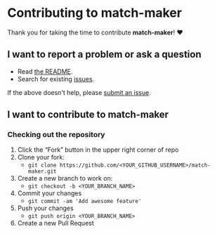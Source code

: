 # Contributing to match-maker

Thank you for taking the time to contribute **match-maker**! ❤️

## I want to report a problem or ask a question

- Read [the README](https://github.com/v-braun/match-maker/blob/master/README.md).
- Search for existing [issues](https://github.com/v-braun/match-maker/issues).

If the above doesn't help, please [submit an issue](https://github.com/v-braun/match-maker/issues).

## I want to contribute to match-maker

### Checking out the repository

1. Click the “Fork” button in the upper right corner of repo
2. Clone your fork:
    - `git clone https://github.com/<YOUR_GITHUB_USERNAME>/match-maker.git`
3. Create a new branch to work on:
    - `git checkout -b <YOUR_BRANCH_NAME>`    
4. Commit your changes 
    - `git commit -am 'Add awesome feature'`
5. Push your changes
    - `git push origin <YOUR_BRANCH_NAME>`
6. Create a new Pull Request
